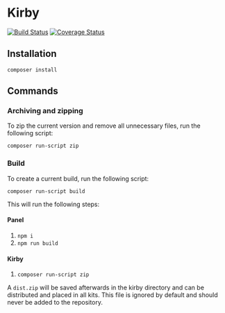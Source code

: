 # Kirby

[![Build Status](https://travis-ci.com/k-next/kirby.svg?branch=master)](https://travis-ci.com/k-next/kirby)
[![Coverage Status](https://coveralls.io/repos/github/k-next/kirby/badge.svg?branch=master)](https://coveralls.io/github/k-next/kirby?branch=master)

## Installation

```
composer install
```

## Commands

### Archiving and zipping

To zip the current version and remove all unnecessary files, run the following script:

```
composer run-script zip
```

### Build

To create a current build, run the following script:

```
composer run-script build
```

This will run the following steps:

#### Panel
1. `npm i`
2. `npm run build`

#### Kirby
1. `composer run-script zip`

A `dist.zip` will be saved afterwards in the kirby directory and can be distributed and placed in all kits. This file is ignored by default and should never be added to the repository.
